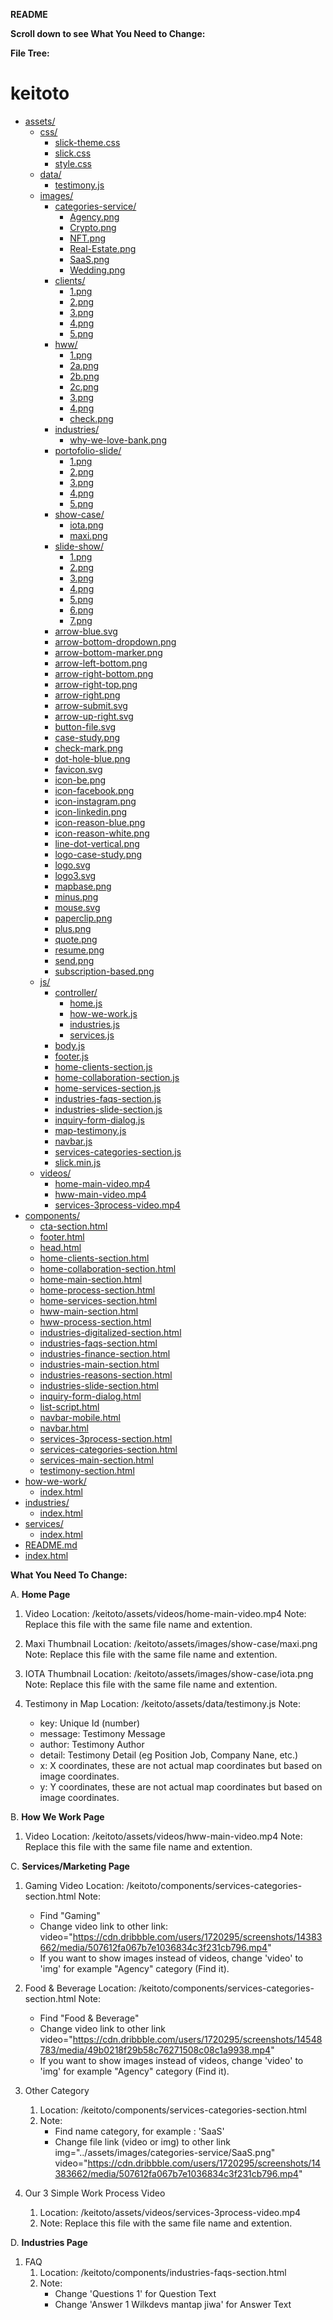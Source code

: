 **README**

**Scroll down to see What You Need to Change:**

**File Tree:**
# keitoto

* [assets/](./keitoto/assets)
  * [css/](./keitoto/assets/css)
    * [slick-theme.css](./keitoto/assets/css/slick-theme.css)
    * [slick.css](./keitoto/assets/css/slick.css)
    * [style.css](./keitoto/assets/css/style.css)
  * [data/](./keitoto/assets/data)
    * [testimony.js](./keitoto/assets/data/testimony.js)
  * [images/](./keitoto/assets/images)
    * [categories-service/](./keitoto/assets/images/categories-service)
      * [Agency.png](./keitoto/assets/images/categories-service/Agency.png)
      * [Crypto.png](./keitoto/assets/images/categories-service/Crypto.png)
      * [NFT.png](./keitoto/assets/images/categories-service/NFT.png)
      * [Real-Estate.png](./keitoto/assets/images/categories-service/Real-Estate.png)
      * [SaaS.png](./keitoto/assets/images/categories-service/SaaS.png)
      * [Wedding.png](./keitoto/assets/images/categories-service/Wedding.png)
    * [clients/](./keitoto/assets/images/clients)
      * [1.png](./keitoto/assets/images/clients/1.png)
      * [2.png](./keitoto/assets/images/clients/2.png)
      * [3.png](./keitoto/assets/images/clients/3.png)
      * [4.png](./keitoto/assets/images/clients/4.png)
      * [5.png](./keitoto/assets/images/clients/5.png)
    * [hww/](./keitoto/assets/images/hww)
      * [1.png](./keitoto/assets/images/hww/1.png)
      * [2a.png](./keitoto/assets/images/hww/2a.png)
      * [2b.png](./keitoto/assets/images/hww/2b.png)
      * [2c.png](./keitoto/assets/images/hww/2c.png)
      * [3.png](./keitoto/assets/images/hww/3.png)
      * [4.png](./keitoto/assets/images/hww/4.png)
      * [check.png](./keitoto/assets/images/hww/check.png)
    * [industries/](./keitoto/assets/images/industries)
      * [why-we-love-bank.png](./keitoto/assets/images/industries/why-we-love-bank.png)
    * [portofolio-slide/](./keitoto/assets/images/portofolio-slide)
      * [1.png](./keitoto/assets/images/portofolio-slide/1.png)
      * [2.png](./keitoto/assets/images/portofolio-slide/2.png)
      * [3.png](./keitoto/assets/images/portofolio-slide/3.png)
      * [4.png](./keitoto/assets/images/portofolio-slide/4.png)
      * [5.png](./keitoto/assets/images/portofolio-slide/5.png)
    * [show-case/](./keitoto/assets/images/show-case)
      * [iota.png](./keitoto/assets/images/show-case/iota.png)
      * [maxi.png](./keitoto/assets/images/show-case/maxi.png)
    * [slide-show/](./keitoto/assets/images/slide-show)
      * [1.png](./keitoto/assets/images/slide-show/1.png)
      * [2.png](./keitoto/assets/images/slide-show/2.png)
      * [3.png](./keitoto/assets/images/slide-show/3.png)
      * [4.png](./keitoto/assets/images/slide-show/4.png)
      * [5.png](./keitoto/assets/images/slide-show/5.png)
      * [6.png](./keitoto/assets/images/slide-show/6.png)
      * [7.png](./keitoto/assets/images/slide-show/7.png)
    * [arrow-blue.svg](./keitoto/assets/images/arrow-blue.svg)
    * [arrow-bottom-dropdown.png](./keitoto/assets/images/arrow-bottom-dropdown.png)
    * [arrow-bottom-marker.png](./keitoto/assets/images/arrow-bottom-marker.png)
    * [arrow-left-bottom.png](./keitoto/assets/images/arrow-left-bottom.png)
    * [arrow-right-bottom.png](./keitoto/assets/images/arrow-right-bottom.png)
    * [arrow-right-top.png](./keitoto/assets/images/arrow-right-top.png)
    * [arrow-right.png](./keitoto/assets/images/arrow-right.png)
    * [arrow-submit.svg](./keitoto/assets/images/arrow-submit.svg)
    * [arrow-up-right.svg](./keitoto/assets/images/arrow-up-right.svg)
    * [button-file.svg](./keitoto/assets/images/button-file.svg)
    * [case-study.png](./keitoto/assets/images/case-study.png)
    * [check-mark.png](./keitoto/assets/images/check-mark.png)
    * [dot-hole-blue.png](./keitoto/assets/images/dot-hole-blue.png)
    * [favicon.svg](./keitoto/assets/images/favicon.svg)
    * [icon-be.png](./keitoto/assets/images/icon-be.png)
    * [icon-facebook.png](./keitoto/assets/images/icon-facebook.png)
    * [icon-instagram.png](./keitoto/assets/images/icon-instagram.png)
    * [icon-linkedin.png](./keitoto/assets/images/icon-linkedin.png)
    * [icon-reason-blue.png](./keitoto/assets/images/icon-reason-blue.png)
    * [icon-reason-white.png](./keitoto/assets/images/icon-reason-white.png)
    * [line-dot-vertical.png](./keitoto/assets/images/line-dot-vertical.png)
    * [logo-case-study.png](./keitoto/assets/images/logo-case-study.png)
    * [logo.svg](./keitoto/assets/images/logo.svg)
    * [logo3.svg](./keitoto/assets/images/logo3.svg)
    * [mapbase.png](./keitoto/assets/images/mapbase.png)
    * [minus.png](./keitoto/assets/images/minus.png)
    * [mouse.svg](./keitoto/assets/images/mouse.svg)
    * [paperclip.png](./keitoto/assets/images/paperclip.png)
    * [plus.png](./keitoto/assets/images/plus.png)
    * [quote.png](./keitoto/assets/images/quote.png)
    * [resume.png](./keitoto/assets/images/resume.png)
    * [send.png](./keitoto/assets/images/send.png)
    * [subscription-based.png](./keitoto/assets/images/subscription-based.png)
  * [js/](./keitoto/assets/js)
    * [controller/](./keitoto/assets/js/controller)
      * [home.js](./keitoto/assets/js/controller/home.js)
      * [how-we-work.js](./keitoto/assets/js/controller/how-we-work.js)
      * [industries.js](./keitoto/assets/js/controller/industries.js)
      * [services.js](./keitoto/assets/js/controller/services.js)
    * [body.js](./keitoto/assets/js/body.js)
    * [footer.js](./keitoto/assets/js/footer.js)
    * [home-clients-section.js](./keitoto/assets/js/home-clients-section.js)
    * [home-collaboration-section.js](./keitoto/assets/js/home-collaboration-section.js)
    * [home-services-section.js](./keitoto/assets/js/home-services-section.js)
    * [industries-faqs-section.js](./keitoto/assets/js/industries-faqs-section.js)
    * [industries-slide-section.js](./keitoto/assets/js/industries-slide-section.js)
    * [inquiry-form-dialog.js](./keitoto/assets/js/inquiry-form-dialog.js)
    * [map-testimony.js](./keitoto/assets/js/map-testimony.js)
    * [navbar.js](./keitoto/assets/js/navbar.js)
    * [services-categories-section.js](./keitoto/assets/js/services-categories-section.js)
    * [slick.min.js](./keitoto/assets/js/slick.min.js)
  * [videos/](./keitoto/assets/videos)
    * [home-main-video.mp4](./keitoto/assets/videos/home-main-video.mp4)
    * [hww-main-video.mp4](./keitoto/assets/videos/hww-main-video.mp4)
    * [services-3process-video.mp4](./keitoto/assets/videos/services-3process-video.mp4)
* [components/](./keitoto/components)
  * [cta-section.html](./keitoto/components/cta-section.html)
  * [footer.html](./keitoto/components/footer.html)
  * [head.html](./keitoto/components/head.html)
  * [home-clients-section.html](./keitoto/components/home-clients-section.html)
  * [home-collaboration-section.html](./keitoto/components/home-collaboration-section.html)
  * [home-main-section.html](./keitoto/components/home-main-section.html)
  * [home-process-section.html](./keitoto/components/home-process-section.html)
  * [home-services-section.html](./keitoto/components/home-services-section.html)
  * [hww-main-section.html](./keitoto/components/hww-main-section.html)
  * [hww-process-section.html](./keitoto/components/hww-process-section.html)
  * [industries-digitalized-section.html](./keitoto/components/industries-digitalized-section.html)
  * [industries-faqs-section.html](./keitoto/components/industries-faqs-section.html)
  * [industries-finance-section.html](./keitoto/components/industries-finance-section.html)
  * [industries-main-section.html](./keitoto/components/industries-main-section.html)
  * [industries-reasons-section.html](./keitoto/components/industries-reasons-section.html)
  * [industries-slide-section.html](./keitoto/components/industries-slide-section.html)
  * [inquiry-form-dialog.html](./keitoto/components/inquiry-form-dialog.html)
  * [list-script.html](./keitoto/components/list-script.html)
  * [navbar-mobile.html](./keitoto/components/navbar-mobile.html)
  * [navbar.html](./keitoto/components/navbar.html)
  * [services-3process-section.html](./keitoto/components/services-3process-section.html)
  * [services-categories-section.html](./keitoto/components/services-categories-section.html)
  * [services-main-section.html](./keitoto/components/services-main-section.html)
  * [testimony-section.html](./keitoto/components/testimony-section.html)
* [how-we-work/](./keitoto/how-we-work)
  * [index.html](./keitoto/how-we-work/index.html)
* [industries/](./keitoto/industries)
  * [index.html](./keitoto/industries/index.html)
* [services/](./keitoto/services)
  * [index.html](./keitoto/services/index.html)
* [README.md](./keitoto/README.md)
* [index.html](./keitoto/index.html)





**What You Need To Change:**

A. **Home Page**

1. Video
   Location: /keitoto/assets/videos/home-main-video.mp4
   Note: Replace this file with the same file name and extention.

2. Maxi Thumbnail
   Location: /keitoto/assets/images/show-case/maxi.png
   Note: Replace this file with the same file name and extention.

3. IOTA Thumbnail
   Location: /keitoto/assets/images/show-case/iota.png
   Note: Replace this file with the same file name and extention.

4. Testimony in Map
   Location: /keitoto/assets/data/testimony.js
   Note:
   - key: Unique Id (number)
   - message: Testimony Message
   - author: Testimony Author
   - detail: Testimony Detail (eg Position Job, Company Nane, etc.)
   - x: X coordinates, these are not actual map coordinates but based on image coordinates.
   - y: Y coordinates, these are not actual map coordinates but based on image coordinates.

B. **How We Work Page**

1. Video
   Location: /keitoto/assets/videos/hww-main-video.mp4
   Note: Replace this file with the same file name and extention.

C. **Services/Marketing Page**

1. Gaming Video
   Location: /keitoto/components/services-categories-section.html
   Note:
   - Find "Gaming"
   - Change video link to other link:
     video="https://cdn.dribbble.com/users/1720295/screenshots/14383662/media/507612fa067b7e1036834c3f231cb796.mp4"
   - If you want to show images instead of videos, change 'video' to 'img' for example "Agency" category (Find it).

2. Food & Beverage
   Location: /keitoto/components/services-categories-section.html
   Note:
   - Find "Food & Beverage"
   - Change video link to other link
     video="https://cdn.dribbble.com/users/1720295/screenshots/14548783/media/49b0218f29b58c76271508c08c1a9938.mp4"
   - If you want to show images instead of videos, change 'video' to 'img' for example "Agency" category (Find it).

3. Other Category
   1. Location: /keitoto/components/services-categories-section.html
   2. Note:
      - Find name category, for example : 'SaaS'
      - Change file link (video or img) to other link
        img="../assets/images/categories-service/SaaS.png"
        video="https://cdn.dribbble.com/users/1720295/screenshots/14383662/media/507612fa067b7e1036834c3f231cb796.mp4"

4. Our 3 Simple Work Process Video
   1. Location: /keitoto/assets/videos/services-3process-video.mp4
   2. Note: Replace this file with the same file name and extention.

D. **Industries Page**

1. FAQ 
   1. Location: /keitoto/components/industries-faqs-section.html
   2. Note:
      - Change 'Questions 1' for Question Text
      - Change 'Answer 1 Wilkdevs mantap jiwa' for Answer Text
 

